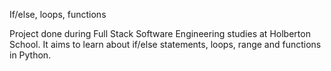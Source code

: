 If/else, loops, functions

Project done during Full Stack Software Engineering studies at Holberton School. It aims to learn about if/else statements, loops, range and functions in Python.
